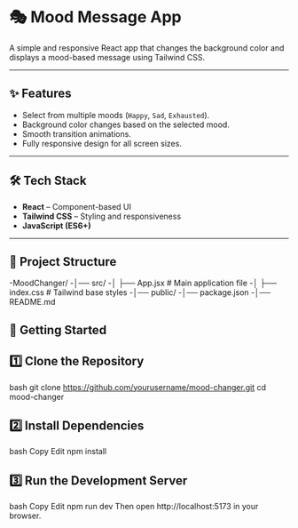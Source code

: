# 🎭 Mood Message App

A simple and responsive React app that changes the background color and displays a mood-based message using Tailwind CSS.

---

## ✨ Features
- Select from multiple moods (`Happy`, `Sad`, `Exhausted`).
- Background color changes based on the selected mood.
- Smooth transition animations.
- Fully responsive design for all screen sizes.

---


## 🛠 Tech Stack
- **React** – Component-based UI
- **Tailwind CSS** – Styling and responsiveness
- **JavaScript (ES6+)**

---

## 📂 Project Structure
-MoodChanger/
-│── src/
-│ ├── App.jsx # Main application file
-│ ├── index.css # Tailwind base styles
-│── public/
-│── package.json
-│── README.md

## 🚀 Getting Started

## 1️⃣ Clone the Repository
bash
git clone https://github.com/yourusername/mood-changer.git
cd mood-changer
## 2️⃣ Install Dependencies
bash
Copy
Edit
npm install
## 3️⃣ Run the Development Server
bash
Copy
Edit
npm run dev
Then open http://localhost:5173 in your browser.
